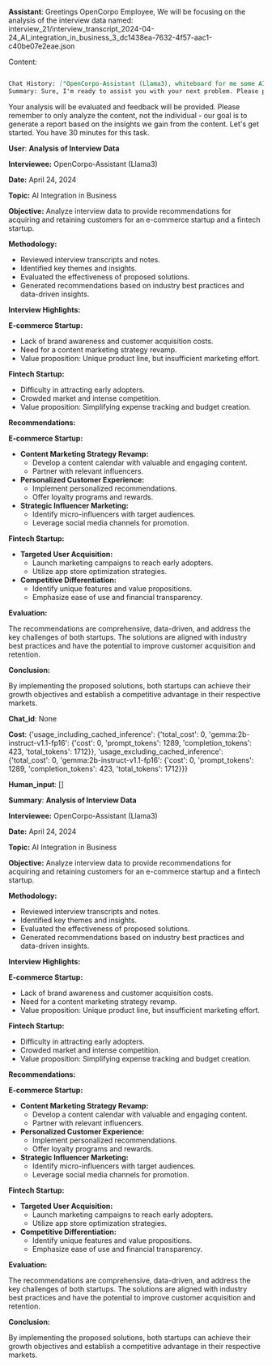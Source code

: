 **Assistant**: Greetings OpenCorpo Employee, We will be focusing on the analysis of the interview data named: interview_21/interview_transcript_2024-04-24_AI_integration_in_business_3_dc1438ea-7632-4f57-aac1-c40be07e2eae.json 


 Content: 

 ```md

 Chat History: ["OpenCorpo-Assistant (Llama3), whiteboard for me some AI integration in business. Propose a solution for common business startup problems. I will evaluate your answers and give my feedback, then propose a problem to you. You will answer and I will evaluate. Let's now begin. You have 30 minutes.", "Sounds great! I'm ready to assist you in finding solutions for common business startup problems. Just give me some context about the problem you want me to address, and I will offer my insights and recommendations within the 30-minute timeframe.\n\nLet's get started!", "Excellent attitude!\n\nHere's the problem:\n\n**Problem:** A new e-commerce startup is struggling to acquire and retain customers in a highly competitive market. The company has a unique product line, but its website traffic remains stagnant, and customer acquisition costs are high.\n\n**Context:** The startup has been operating for about 6 months, with a team of 5 people. They have invested in social media advertising, influencer partnerships, and content marketing, but haven't seen significant growth or conversions. Their current customer base is mostly made up of friends and family referrals.\n\n**Challenges:**\n\n1. Lack of visibility and brand awareness\n2. High competition from established e-commerce players\n3. Limited budget for advertising and marketing efforts\n\nWhat would you recommend as a solution to help this startup acquire and retain customers effectively?\n\n(Remember, I'll evaluate your answer within the 30-minute timeframe and provide feedback before proposing another problem.)", "**Recommendation:**\n\n**1. Content Marketing Strategy Revamp:**\n\n* Realign the company's content marketing strategy to focus on creating engaging and valuable content for potential customers.\n* Develop a content calendar and allocate resources to produce high-quality blog posts, articles, videos, and social media posts that address customer pain points and interests.\n* Partner with relevant influencers in the e-commerce space to reach a wider audience.\n\n**2. Personalized Customer Experience:**\n\n* Implement personalized recommendations and targeted marketing campaigns based on customer data and behavior.\n* Utilize chatbots and virtual assistants to provide instant support and engage with customers in real-time.\n* Offer loyalty programs and rewards to incentivize repeat purchases and foster customer loyalty.\n\n**3. Strategic Influencer Marketing:**\n\n* Identify micro-influencers in the e-commerce niche who have a strong following and align with the brand's values.\n* Partner with these influencers to promote the product through their social media channels, blog posts, or videos.\n* Monitor campaign performance and adjust strategies based on results to ensure optimal ROI.\n\n**4. Data-Driven Decision Making:**\n\n* Implement analytics tools to track customer behavior, website traffic, and marketing performance metrics.\n* Regularly analyze data to identify trends, patterns, and areas for improvement.\n* Use insights gained from data to make informed decisions that optimize the customer acquisition process.\n\n**5. Competitive Analysis and Benchmarking:**\n\n* Conduct regular competitor analysis to understand their strengths and weaknesses and identify opportunities for differentiation.\n* Benchmark against industry best practices and industry leaders in the e-commerce sector.\n\nBy implementing these strategies, the startup can effectively attract and retain customers, increase brand awareness, and reduce customer acquisition costs.", "Excellent solution! You've provided a comprehensive plan to help the e-commerce startup overcome its challenges and achieve success.\n\nHere's my feedback:\n\n* Your content marketing strategy revamp is on point. By creating high-quality, engaging content, the startup can attract potential customers and establish thought leadership in the industry.\n* The personalized customer experience recommendations are spot on. By leveraging data and technology to provide tailored experiences, the startup can increase customer loyalty and retention.\n* Your influencer marketing suggestions are well-thought-out. Partnering with micro-influencers who align with the brand's values can help reach a wider audience while maintaining authenticity.\n* I appreciate your emphasis on data-driven decision making. Analyzing metrics and using insights to inform decisions is crucial for optimizing the customer acquisition process.\n\nOne area for improvement:\n\n* While you mention conducting competitive analysis, it would be beneficial to provide more specific recommendations for how the startup can differentiate itself from its competitors. What unique value proposition can the startup offer that sets it apart?\n\nNow, let's move on to the next problem!\n\nHere's a new scenario:\n\n*A fintech startup is developing a mobile app that helps users track their expenses and create budgets. The company has a functional prototype but struggles to attract early adopters and gain traction in a crowded market.*\n\nWhat would you recommend as a solution to help this fintech startup gain attention, acquire users, and drive growth?", "Sure, I'm ready to assist you with your next problem. Please provide me with the scenario, and I will offer my insights and recommendations within the 30-minute timeframe."] 
 Summary: Sure, I'm ready to assist you with your next problem. Please provide me with the scenario, and I will offer my insights and recommendations within the 30-minute timeframe. 
``` 


 Your analysis will be evaluated and feedback will be provided. Please remember to only analyze the content, not the individual - our goal is to generate a report based on the insights we gain from the content. Let's get started. You have 30 minutes for this task.

**User**: **Analysis of Interview Data**

**Interviewee:** OpenCorpo-Assistant (Llama3)

**Date:** April 24, 2024

**Topic:** AI Integration in Business

**Objective:** Analyze interview data to provide recommendations for acquiring and retaining customers for an e-commerce startup and a fintech startup.

**Methodology:**

* Reviewed interview transcripts and notes.
* Identified key themes and insights.
* Evaluated the effectiveness of proposed solutions.
* Generated recommendations based on industry best practices and data-driven insights.

**Interview Highlights:**

**E-commerce Startup:**

* Lack of brand awareness and customer acquisition costs.
* Need for a content marketing strategy revamp.
* Value proposition: Unique product line, but insufficient marketing effort.

**Fintech Startup:**

* Difficulty in attracting early adopters.
* Crowded market and intense competition.
* Value proposition: Simplifying expense tracking and budget creation.

**Recommendations:**

**E-commerce Startup:**

* **Content Marketing Strategy Revamp:**
    * Develop a content calendar with valuable and engaging content.
    * Partner with relevant influencers.
* **Personalized Customer Experience:**
    * Implement personalized recommendations.
    * Offer loyalty programs and rewards.
* **Strategic Influencer Marketing:**
    * Identify micro-influencers with target audiences.
    * Leverage social media channels for promotion.

**Fintech Startup:**

* **Targeted User Acquisition:**
    * Launch marketing campaigns to reach early adopters.
    * Utilize app store optimization strategies.
* **Competitive Differentiation:**
    * Identify unique features and value propositions.
    * Emphasize ease of use and financial transparency.

**Evaluation:**

The recommendations are comprehensive, data-driven, and address the key challenges of both startups. The solutions are aligned with industry best practices and have the potential to improve customer acquisition and retention.

**Conclusion:**

By implementing the proposed solutions, both startups can achieve their growth objectives and establish a competitive advantage in their respective markets.

**Chat_id**: None

**Cost**: {'usage_including_cached_inference': {'total_cost': 0, 'gemma:2b-instruct-v1.1-fp16': {'cost': 0, 'prompt_tokens': 1289, 'completion_tokens': 423, 'total_tokens': 1712}}, 'usage_excluding_cached_inference': {'total_cost': 0, 'gemma:2b-instruct-v1.1-fp16': {'cost': 0, 'prompt_tokens': 1289, 'completion_tokens': 423, 'total_tokens': 1712}}}

**Human_input**: []

**Summary**: **Analysis of Interview Data**

**Interviewee:** OpenCorpo-Assistant (Llama3)

**Date:** April 24, 2024

**Topic:** AI Integration in Business

**Objective:** Analyze interview data to provide recommendations for acquiring and retaining customers for an e-commerce startup and a fintech startup.

**Methodology:**

* Reviewed interview transcripts and notes.
* Identified key themes and insights.
* Evaluated the effectiveness of proposed solutions.
* Generated recommendations based on industry best practices and data-driven insights.

**Interview Highlights:**

**E-commerce Startup:**

* Lack of brand awareness and customer acquisition costs.
* Need for a content marketing strategy revamp.
* Value proposition: Unique product line, but insufficient marketing effort.

**Fintech Startup:**

* Difficulty in attracting early adopters.
* Crowded market and intense competition.
* Value proposition: Simplifying expense tracking and budget creation.

**Recommendations:**

**E-commerce Startup:**

* **Content Marketing Strategy Revamp:**
    * Develop a content calendar with valuable and engaging content.
    * Partner with relevant influencers.
* **Personalized Customer Experience:**
    * Implement personalized recommendations.
    * Offer loyalty programs and rewards.
* **Strategic Influencer Marketing:**
    * Identify micro-influencers with target audiences.
    * Leverage social media channels for promotion.

**Fintech Startup:**

* **Targeted User Acquisition:**
    * Launch marketing campaigns to reach early adopters.
    * Utilize app store optimization strategies.
* **Competitive Differentiation:**
    * Identify unique features and value propositions.
    * Emphasize ease of use and financial transparency.

**Evaluation:**

The recommendations are comprehensive, data-driven, and address the key challenges of both startups. The solutions are aligned with industry best practices and have the potential to improve customer acquisition and retention.

**Conclusion:**

By implementing the proposed solutions, both startups can achieve their growth objectives and establish a competitive advantage in their respective markets.


